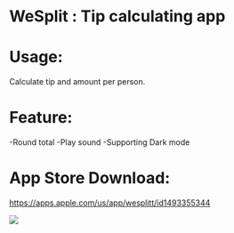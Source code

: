 # WeSplit :  Tip calculating app

# Usage:

Calculate tip and amount per person.

# Feature:

-Round total
-Play sound
-Supporting Dark mode



# App Store Download: 
https://apps.apple.com/us/app/wesplitt/id1493355344




![](WeSplit.gif)
